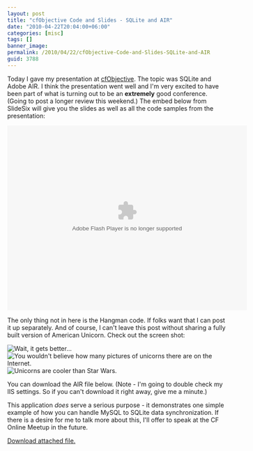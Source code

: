 ```yaml
---
layout: post
title: "cfObjective Code and Slides - SQLite and AIR"
date: "2010-04-22T20:04:00+06:00"
categories: [misc]
tags: []
banner_image: 
permalink: /2010/04/22/cfObjective-Code-and-Slides-SQLite-and-AIR
guid: 3788
---
```


Today I gave my presentation at <a href="http://www.cfobjective.com">cfObjective</a>. The topic was SQLite and Adobe AIR. I think the presentation went well and I'm very excited to have been part of what is turning out to be an <b>extremely</b> good conference. (Going to post a longer review this weekend.) The embed below from SlideSix will give you the slides as well as all the code samples from the presentation:
<!--more-->
<object height="425" width="550"><param name="movie" value="http://slidesix.com/viewer/SlideSixViewer.swf?alias=Beginning-SQLite-Development-for-AIR" /><param name="menu" value="false"/><param name="scale" value="noScale"/><param name="allowFullScreen" value="true"/><param name="allowScriptAccess" value="always" /><param value="transparent" name="wmode" /><param value="quality" name="best" /><embed src="http://slidesix.com/viewer/SlideSixViewer.swf?alias=Beginning-SQLite-Development-for-AIR" allowscriptaccess="always" allowFullScreen="true" height="425" width="550" type="application/x-shockwave-flash" wmode="transparent" quality="best" /></object>

The only thing not in here is the Hangman code. If folks want that I can post it up separately. And of course, I can't leave this post without sharing a fully built version of American Unicorn. Check out the screen shot:

<img src="https://static.raymondcamden.com/images/Screen shot 2010-04-22 at 6.23.40 PM.png" title="Wait, it gets better..." />

<img src="https://static.raymondcamden.com/images/cfjedi/Screen shot 2010-04-22 at 6.23.52 PM.png" title="You wouldn't believe how many pictures of unicorns there are on the Internet." />

<img src="https://static.raymondcamden.com/images/cfjedi/Screen shot 2010-04-22 at 6.24.22 PM.png" title="Unicorns are cooler than Star Wars." />

You can download the AIR file below. (Note - I'm going to double check my IIS settings. So if you can't download it right away, give me a minute.) 

This application <i>does</i> serve a serious purpose - it demonstrates one simple example of how you can handle MySQL to SQLite data synchronization. If there is a desire for me to talk more about this, I'll offer to speak at the CF Online Meetup in the future.<p><a href='enclosures/C{% raw %}%3A%{% endraw %}5Chosts{% raw %}%5C2009%{% endraw %}2Ecoldfusionjedi{% raw %}%2Ecom%{% endraw %}5Cenclosures{% raw %}%2FAmericanUnicorn%{% endraw %}2Eair'>Download attached file.</a></p>